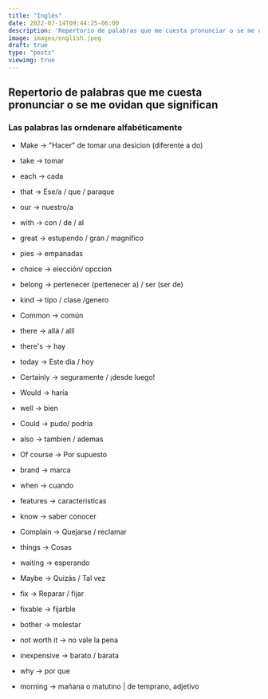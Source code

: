 ```yaml
---
title: "Inglés"
date: 2022-07-14T09:44:25-06:00
description: 'Repertorio de palabras que me cuesta pronunciar o se me ovidan que significan'
image: images/english.jpeg
draft: true
type: "posts"
viewimg: true
---
```


## Repertorio de palabras que me cuesta pronunciar o se me ovidan que significan
### Las palabras las orndenare alfabéticamente

- Make -> "Hacer" de tomar una desicion (diferente a do)

- take -> tomar

- each -> cada

- that -> Ese/a / que / paraque

- our -> nuestro/a

- with -> con / de / al

- great -> estupendo / gran / magnifico

- pies -> empanadas

- choice -> elección/ opccion

- belong -> pertenecer (pertenecer a) / ser (ser de)

- kind -> tipo / clase /genero

- Common -> común

- there -> allá / allí
- there's -> hay

- today -> Este dia / hoy

- Certainly -> seguramente / ¡desde luego!

- Would -> haría

- well -> bien

- Could -> pudo/ podria

- also -> tambien / ademas

- Of course -> Por supuesto

- brand -> marca

- when -> cuando

- features -> caracteristicas

- know -> saber conocer

- Complain -> Quejarse / reclamar

- things -> Cosas

- waiting -> esperando

- Maybe -> Quizás / Tal vez

- fix -> Reparar / fijar

- fixable -> fijarble

- bother  -> molestar

- not worth it -> no vale la pena

- inexpensive -> barato / barata

- why -> por que

- morning -> mañana o matutino | de temprano, adjetivo